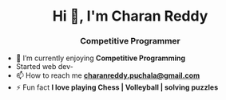 <h1 align="center">Hi 👋, I'm Charan Reddy</h1>
<h3 align="center">Competitive Programmer </h3>

- 🌱 I’m currently enjoying **Competitive Programming**
-    Started web dev-
- 📫 How to reach me **charanreddy.puchala@gmail.com**
- ⚡ Fun fact **I love playing Chess | Volleyball | solving puzzles**
